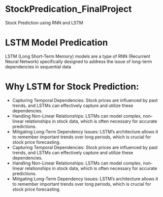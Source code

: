# StockPredication_FinalProject

Stock Prediction using RNN and LSTM 

# LSTM Model Predication
LSTM (Long Short-Term Memory) models are a type of RNN (Recurrent Neural Network) specifically designed to address the issue of long-term dependencies in sequential data

# Why LSTM for Stock Prediction:
- Capturing Temporal Dependencies: Stock prices are influenced by past trends, and LSTMs can effectively capture and utilize these dependencies.
- Handling Non-Linear Relationships: LSTMs can model complex, non-linear relationships in stock data, which is often necessary for accurate predictions.
- Mitigating Long-Term Dependency Issues: LSTM’s architecture allows it to remember important trends over long periods, which is crucial for stock price forecasting.
- Capturing Temporal Dependencies: Stock prices are influenced by past trends, and LSTMs can effectively capture and utilize these dependencies.
- Handling Non-Linear Relationships: LSTMs can model complex, non-linear relationships in stock data, which is often necessary for accurate predictions.
- Mitigating Long-Term Dependency Issues: LSTM’s architecture allows it to remember important trends over long periods, which is crucial for stock price forecasting.
